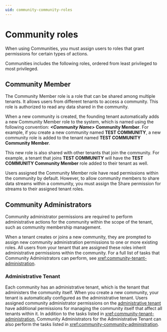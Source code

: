 ```yaml
---
uid: community-community-roles
---
```


# Community roles

<!-- TODO: draft content describing that communities require special roles to tenants to share data with each other securely and safely. These roles allow you to share specific data streams with other tenants while keeping your unshared streams private. -->

When using Communities, you must assign users to roles that grant permissions for certain types of actions.

Communities includes the following roles, ordered from least privileged to most privileged.

## Community Member

The Community Member role is a role that can be shared among multiple tenants. It allows users from different tenants to access a community. This role is authorized to read any data shared in the community.

When a new community is created, the founding tenant automatically adds a new Community Member role to the system, which is named using the following convention: **_\<Community Name\>_ Community Member**. For example, if you create a new community named **TEST COMMUNITY**, a new community role is added to the tenant named **TEST COMMUNITY Community Member**.

This new role is also shared with other tenants that join the community. For example, a tenant that joins **TEST COMMUNITY** will have the **TEST COMMUNITY Community Member** role added to their tenant as well. 

Users assigned the Community Member role have read permissions within the community by default. However, to allow community members to share data streams within a community, you must assign the Share permission for streams to their assigned tenant roles.

## Community Administrators

Community administrator permissions are required to perform administrative actions for the community within the scope of the tenant, such as community membership management.

When a tenant creates or joins a new community, they are prompted to assign new community administration permissions to one or more existing roles. All users from your tenant that are assigned these roles inherit administrative permissions within the community. For a full list of tasks that Community Administrators can perform, see <xref:community-tenant-administration>.

### Administrative Tenant

Each community has an administrative tenant, which is the tenant that administers the community itself. When you create a new community, your tenant is automatically configured as the administrative tenant. Users assigned community administrator permissions on the [administrative tenant](#administrative-tenant) have additional permissions for managing the community itself that affect all tenants within it. In addition to the tasks listed in <xref:community-tenant-administration>, Community Administrators for the Administrative Tenant can also perform the tasks listed in  <xref:community-community-administration>.
